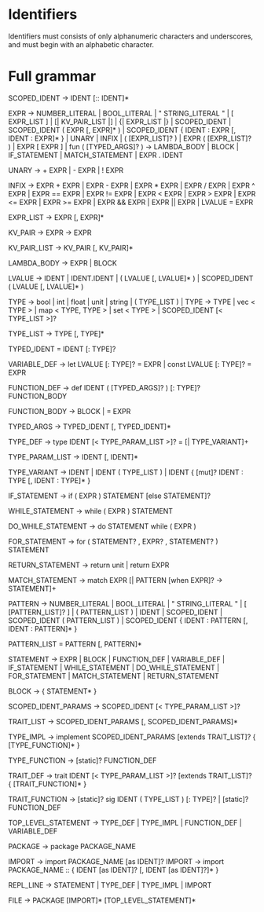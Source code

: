 # Identifiers
Identifiers must consists of only alphanumeric characters and underscores, and must begin with an alphabetic character.

# Full grammar

SCOPED_IDENT -> IDENT [:: IDENT]*

EXPR -> NUMBER_LITERAL
      | BOOL_LITERAL
      | " STRING_LITERAL "
      | [ EXPR_LIST ]
      | [| KV_PAIR_LIST |]
      | {| EXPR_LIST |}
      | SCOPED_IDENT
      | SCOPED_IDENT ( EXPR [, EXPR]* )
      | SCOPED_IDENT { IDENT : EXPR [, IDENT : EXPR]* }
      | UNARY
      | INFIX
      | ( [EXPR_LIST]? )
      | EXPR ( [EXPR_LIST]? )
      | EXPR [ EXPR ]
      | fun ( [TYPED_ARGS]? ) -> LAMBDA_BODY
      | BLOCK
      | IF_STATEMENT
      | MATCH_STATEMENT
      | EXPR . IDENT

UNARY -> + EXPR
       | - EXPR
       | ! EXPR

INFIX -> EXPR + EXPR
       | EXPR - EXPR
       | EXPR * EXPR
       | EXPR / EXPR
       | EXPR ^ EXPR
       | EXPR == EXPR
       | EXPR != EXPR
       | EXPR < EXPR
       | EXPR > EXPR
       | EXPR <= EXPR
       | EXPR >= EXPR
       | EXPR && EXPR
       | EXPR || EXPR
       | LVALUE = EXPR

EXPR_LIST -> EXPR [, EXPR]*

KV_PAIR -> EXPR -> EXPR

KV_PAIR_LIST -> KV_PAIR [, KV_PAIR]*

LAMBDA_BODY -> EXPR
             | BLOCK

LVALUE -> IDENT
        | IDENT.IDENT
        | ( LVALUE [, LVALUE]* )
        | SCOPED_IDENT ( LVALUE [, LVALUE]* )


TYPE -> bool
      | int
      | float
      | unit
      | string
      | ( TYPE_LIST )
      | TYPE -> TYPE
      | vec < TYPE >
      | map < TYPE, TYPE >
      | set < TYPE >
      | SCOPED_IDENT [< TYPE_LIST >]?

TYPE_LIST -> TYPE [, TYPE]*


TYPED_IDENT = IDENT [: TYPE]?

VARIABLE_DEF -> let LVALUE [: TYPE]? = EXPR
              | const LVALUE [: TYPE]? = EXPR

FUNCTION_DEF -> def IDENT ( [TYPED_ARGS]? ) [: TYPE]? FUNCTION_BODY

FUNCTION_BODY -> BLOCK
               | = EXPR

TYPED_ARGS -> TYPED_IDENT [, TYPED_IDENT]*


TYPE_DEF -> type IDENT [< TYPE_PARAM_LIST >]? = [| TYPE_VARIANT]+

TYPE_PARAM_LIST -> IDENT [, IDENT]*

TYPE_VARIANT -> IDENT
              | IDENT ( TYPE_LIST )
              | IDENT { [mut]? IDENT : TYPE [, IDENT : TYPE]* }


IF_STATEMENT -> if ( EXPR ) STATEMENT [else STATEMENT]?

WHILE_STATEMENT -> while ( EXPR ) STATEMENT

DO_WHILE_STATEMENT -> do STATEMENT while ( EXPR )

FOR_STATEMENT -> for ( STATEMENT? , EXPR? , STATEMENT? ) STATEMENT

RETURN_STATEMENT -> return unit
                  | return EXPR

MATCH_STATEMENT -> match EXPR [| PATTERN [when EXPR]? -> STATEMENT]+

PATTERN -> NUMBER_LITERAL
      | BOOL_LITERAL
      | " STRING_LITERAL "
      | [ [PATTERN_LIST]? ]
      | ( PATTERN_LIST )
      | IDENT
      | SCOPED_IDENT
      | SCOPED_IDENT ( PATTERN_LIST )
      | SCOPED_IDENT { IDENT : PATTERN [, IDENT : PATTERN]* }

PATTERN_LIST = PATTERN [, PATTERN]*


STATEMENT -> EXPR
           | BLOCK
           | FUNCTION_DEF
           | VARIABLE_DEF
           | IF_STATEMENT
           | WHILE_STATEMENT
           | DO_WHILE_STATEMENT
           | FOR_STATEMENT
           | MATCH_STATEMENT
           | RETURN_STATEMENT

BLOCK -> { STATEMENT* }


SCOPED_IDENT_PARAMS -> SCOPED_IDENT [< TYPE_PARAM_LIST >]?

TRAIT_LIST -> SCOPED_IDENT_PARAMS [, SCOPED_IDENT_PARAMS]*

TYPE_IMPL -> implement SCOPED_IDENT_PARAMS [extends TRAIT_LIST]? { [TYPE_FUNCTION]* }

TYPE_FUNCTION -> [static]? FUNCTION_DEF

TRAIT_DEF -> trait IDENT [< TYPE_PARAM_LIST >]? [extends TRAIT_LIST]? { [TRAIT_FUNCTION]* }

TRAIT_FUNCTION -> [static]? sig IDENT ( TYPE_LIST ) [: TYPE]?
                | [static]? FUNCTION_DEF


TOP_LEVEL_STATEMENT -> TYPE_DEF
                     | TYPE_IMPL
                     | FUNCTION_DEF
                     | VARIABLE_DEF


PACKAGE -> package PACKAGE_NAME

IMPORT -> import PACKAGE_NAME [as IDENT]?
IMPORT -> import PACKAGE_NAME :: { IDENT [as IDENT]? [, IDENT [as IDENT]?]* }

REPL_LINE -> STATEMENT
           | TYPE_DEF
           | TYPE_IMPL
           | IMPORT

FILE -> PACKAGE [IMPORT]* [TOP_LEVEL_STATEMENT]*

